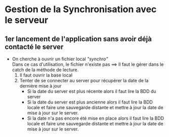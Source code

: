 Gestion de la Synchronisation avec le serveur
=============================================

1er lancement de l'application sans avoir déjà contacté le server
-----------------------------------------------------------------

- On cherche à ouvrir un fichier local *"synchro"* <br>
Dans ce cas d'utilisation, le fichier n'existe pas ==> Il faut le gérer dans le catch de la méthode de lecture.
    1. Il faut ouvrir la base local
    2. Tenter de se connecter au server pour récupérer la date de la dernière mise à jour
        - Si la date du server est plus récente alors il faut lire la BDD du server
        - Si la date du server est plus ancienne alors il faut lire la BDD locale et faire une sauvegarde distante et mettre à jour la date de mise à jour sur le server.
        - Si la date n'a pas encore été mise en place alors il faut lire la BDD locale et faire une sauvegarde distante et mettre à jour la date de mise à jour sur le server.
